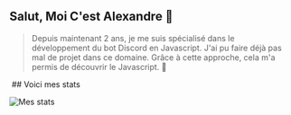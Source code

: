 ## Salut, Moi C'est Alexandre 👋

> Depuis maintenant 2 ans, je me suis spécialisé dans le développement du bot Discord en Javascript. J'ai pu faire déjà pas mal de projet dans ce domaine.
> Grâce à cette approche, cela m'a permis de découvrir le Javascript. 🌙
<img src="https://komarev.com/ghpvc/?username=alexandre-vl&style=flat-square&color=blue" alt=""/>
## Voici mes stats 

![Mes stats](https://github-readme-stats.vercel.app/api?username=alexandre-vl&show_icons=true&theme=material-palenight)

